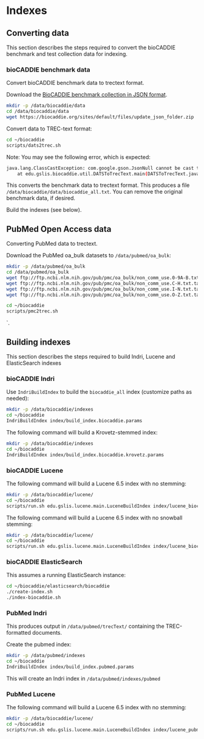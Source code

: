 # Indexes

## Converting data

This section describes the steps required to convert the bioCADDIE benchmark and test collection data for indexing.

### bioCADDIE benchmark data

Convert bioCADDIE benchmark data to trectext format.

Download the [BioCADDIE benchmark collection in JSON format](https://biocaddie.org/sites/default/files/update_json_folder.zip).
```bash
mkdir -p /data/biocaddie/data
cd /data/biocaddie/data
wget https://biocaddie.org/sites/default/files/update_json_folder.zip
```

Convert data to TREC-text format:
```bash
cd ~/biocaddie
scripts/dats2trec.sh
```

Note: You may see the following error, which is expected:
```bash
java.lang.ClassCastException: com.google.gson.JsonNull cannot be cast to com.google.gson.JsonObject
	at edu.gslis.biocaddie.util.DATSToTrecText.main(DATSToTrecText.java:61)
```

This converts the benchmark data to trectext format.  This produces a file ``/data/biocaddie/data/biocaddie_all.txt``. You can remove the original benchmark data, if desired.

Build the indexes (see below).

## PubMed Open Access data

Converting PubMed data to trectext.

Download the PubMed oa_bulk datasets to ``/data/pubmed/oa_bulk``:

```bash
mkdir -p /data/pubmed/oa_bulk
cd /data/pubmed/oa_bulk
wget ftp://ftp.ncbi.nlm.nih.gov/pub/pmc/oa_bulk/non_comm_use.0-9A-B.txt.tar.gz
wget ftp://ftp.ncbi.nlm.nih.gov/pub/pmc/oa_bulk/non_comm_use.C-H.txt.tar.gz
wget ftp://ftp.ncbi.nlm.nih.gov/pub/pmc/oa_bulk/non_comm_use.I-N.txt.tar.gz
wget ftp://ftp.ncbi.nlm.nih.gov/pub/pmc/oa_bulk/non_comm_use.O-Z.txt.tar.gz
```

```bash
cd ~/biocaddie
scripts/pmc2trec.sh
```

`.


## Building indexes

This section describes the steps required to build Indri, Lucene and ElasticSearch indexes

### bioCADDIE Indri

Use ``IndriBuildIndex`` to build the ``biocaddie_all`` index (customize paths as needed):
```bash
mkdir -p /data/biocaddie/indexes
cd ~/biocaddie
IndriBuildIndex index/build_index.biocaddie.params
```

The following command will build a Krovetz-stemmed index:
```bash
mkdir -p /data/biocaddie/indexes
cd ~/biocaddie
IndriBuildIndex index/build_index.biocaddie.krovetz.params
```

### bioCADDIE Lucene

The following command will build a Lucene 6.5 index with no stemming:
```bash
mkdir -p /data/biocaddie/lucene/
cd ~/biocaddie
scripts/run.sh edu.gslis.lucene.main.LuceneBuildIndex index/lucene_biocaddie.yaml
```

The following command will build a Lucene 6.5 index with no snowball stemming:
```bash
mkdir -p /data/biocaddie/lucene/
cd ~/biocaddie
scripts/run.sh edu.gslis.lucene.main.LuceneBuildIndex index/lucene_biocaddie_snowball.yaml
```

### bioCADDIE ElasticSearch

This assumes a running ElasticSearch instance:
```bash
cd ~/biocaddie/elasticsearch/biocaddie
./create-index.sh
./index-biocaddie.sh
```

### PubMed Indri

This produces output in ``/data/pubmed/trecText/`` containing the TREC-formatted documents.

Create the pubmed index:
```bash
mkdir -p /data/pubmed/indexes
cd ~/biocaddie
IndriBuildIndex index/build_index.pubmed.params
```

This will create an Indri index in ``/data/pubmed/indexes/pubmed``


### PubMed Lucene

The following command will build a Lucene 6.5 index with no stemming:
```bash
mkdir -p /data/biocaddie/lucene/
cd ~/biocaddie
scripts/run.sh edu.gslis.lucene.main.LuceneBuildIndex index/lucene_pubmed.yaml
```


